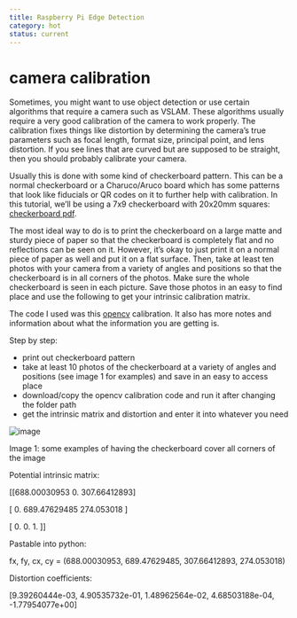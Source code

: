 ```yaml
---
title: Raspberry Pi Edge Detection
category: hot
status: current
---
```

# camera calibration

Sometimes, you might want to use object detection or use certain algorithms that require a camera such as VSLAM. These algorithms usually require a very good calibration of the camera to work properly. The calibration fixes things like distortion by determining the camera’s true parameters such as focal length, format size, principal point, and lens distortion. If you see lines that are curved but are supposed to be straight, then you should probably calibrate your camera. 

Usually this is done with some kind of checkerboard pattern. This can be a normal checkerboard or a Charuco/Aruco board which has some patterns that look like fiducials or QR codes on it to further help with calibration. In this tutorial, we’ll be using a 7x9 checkerboard with 20x20mm squares: [checkerboard pdf](https://www.mrpt.org/downloads/camera-calibration-checker-board_9x7.pdf). 

The most ideal way to do is to print the checkerboard on a large matte and sturdy piece of paper so that the checkerboard is completely flat and no reflections can be seen on it. However, it’s okay to just print it on a normal piece of paper as well and put it on a flat surface. Then, take at least ten photos with your camera from a variety of angles and positions so that the checkerboard is in all corners of the photos. Make sure the whole checkerboard is seen in each picture. Save those photos in an easy to find place and use the following to get your intrinsic calibration matrix. 

The code I used was this [opencv](https://learnopencv.com/camera-calibration-using-opencv/) calibration. It also has more notes and information about what the information you are getting is.

Step by step: 

- print out checkerboard pattern
- take at least 10 photos of the checkerboard at a variety of angles and positions (see image 1 for examples) and save in an easy to access place
- download/copy the opencv calibration code and run it after changing the folder path
- get the intrinsic matrix and distortion and enter it into whatever you need

![image](https://user-images.githubusercontent.com/72238100/206863487-40fa1b71-dce7-4278-a8e2-149ebdc284ec.png)

Image 1: some examples of having the checkerboard cover all corners of the image

Potential intrinsic matrix:

[[688.00030953   0.         307.66412893]

[  0.         689.47629485 274.053018  ]

[  0.           0.           1.        ]]

Pastable into python: 

fx, fy, cx, cy = (688.00030953, 689.47629485, 307.66412893, 274.053018)

Distortion coefficients: 

[9.39260444e-03, 4.90535732e-01, 1.48962564e-02, 4.68503188e-04,
-1.77954077e+00]
